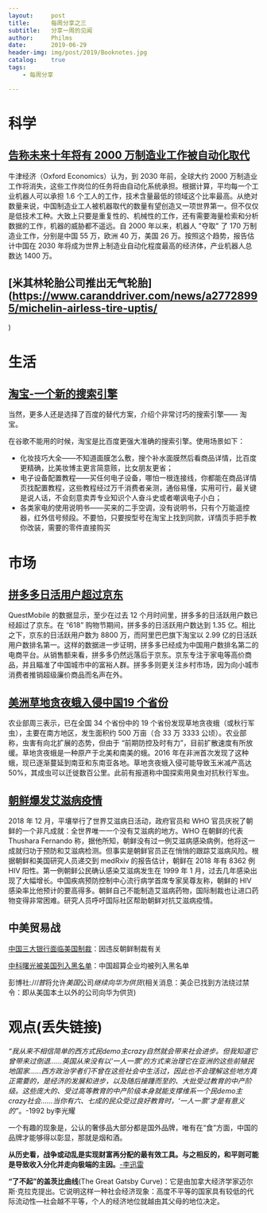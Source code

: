 ```yaml
---
layout:     post
title:      每周分享之三
subtitle:   分享一周的见闻
author:     Philms
date:       2019-06-29
header-img: img/post/2019/Booknotes.jpg
catalog: 	true
tags:
    - 每周分享 

---
```




# 科学

## [告称未来十年将有 2000 万制造业工作被自动化取代](https://www.solidot.org/story?sid=61158)

牛津经济（Oxford Economics）认为，到 2030 年前，全球大约 2000 万制造业工作将消失，这些工作岗位的任务将由自动化系统承担。根据计算，平均每一个工业机器人可以承担 1.6 个工人的工作，技术含量最低的领域这个比率最高。从绝对数量来说，中国制造业工人被机器取代的数量有望创造又一项世界第一。但不仅仅是低技术工种。大致上只要是重复性的、机械性的工作，还有需要海量检索和分析数据的工作，机器的威胁都不遥远。自 2000 年以来，机器人 "夺取" 了 170 万制造业工作，分别是中国 55 万，欧洲 40 万，美国 26 万。按照这个趋势，报告估计中国在 2030 年将成为世界上制造业自动化程度最高的经济体，产业机器人总数达 1400 万。

## [米其林轮胎公司推出无气轮胎](https://www.caranddriver.com/news/a27728995/michelin-airless-tire-uptis/
)

# 生活

## [淘宝-一个新的搜索引擎](hhttps://mp.weixin.qq.com/s/pagWIxGaV5lOVZ-FYDG_4Q)

当然，更多人还是选择了百度的替代方案，介绍个非常讨巧的搜索引擎—— 淘宝。

在谷歌不能用的时候，淘宝是比百度更强大准确的搜索引擎。使用场景如下：

- 化妆技巧大全——不知道面膜怎么敷，搜个补水面膜然后看商品详情，比百度更精确，比美妆博主更言简意赅，比女朋友更省；
- 电子设备配置教程——买任何电子设备，哪怕一根连接线，你都能在商品详情页找配置教程，这些教程经过万千消费者亲测，通俗易懂，实用可行，最关键是说人话，不会刻意卖弄专业知识个人奋斗史或者嘲讽电子小白；
- 各类家电的使用说明书——买来的二手空调，没有说明书，只有个万能遥控器，红外信号频段。不要怕，只要按型号在淘宝上找到同款，详情页手把手教你改装，需要的零件直接购买






# 市场

## [拼多多日活用户超过京东](https://www.solidot.org/story?sid=61147)

QuestMobile 的数据显示，至少在过去 12 个月时间里，拼多多的日活跃用户数已经超过了京东。在 “618” 购物节期间，拼多多的日活跃用户数达到 1.35 亿。相比之下，京东的日活跃用户数为 8800 万，而阿里巴巴旗下淘宝以 2.99 亿的日活跃用户数排名第一。这样的数据进一步证明，拼多多已经成为中国用户数排名第二的电商平台。从销售额来看，拼多多仍然远落后于京东。京东专注于家电等高价商品，并且瞄准了中国城市中的富裕人群。拼多多则更关注乡村市场，因为向小城市消费者推销超级廉价商品而名声在外。

## [美洲草地贪夜蛾入侵中国19 个省份](https://www.solidot.org/story?sid=61133)

农业部周三表示，已在全国 34 个省份中的 19 个省份发现草地贪夜蛾（或秋行军虫），主要在南方地区，发生面积约 500 万亩（合 33 万 3333 公顷）。农业部称，虫害有向北扩展的态势，但由于 “前期防控及时有力”，目前扩散速度有所放缓。草地贪夜蛾是一种原产于北美和南美的蛾。2016 年在非洲首次发现了这种蛾，现已逐渐蔓延到南亚和东南亚各地。草地贪夜蛾入侵可能导致玉米减产高达 50%，其成虫可以迁徙数百公里。此前有报道称中国探索用臭虫对抗秋行军虫。

## [朝鲜爆发艾滋病疫情](https://www.solidot.org/story?sid=61122)

2018 年 12 月，平壤举行了世界艾滋病日活动，政府官员和 WHO 官员庆祝了朝鲜的一个非凡成就：全世界唯一一个没有艾滋病的地方。WHO 在朝鲜的代表 Thushara Fernando 称，据他所知，朝鲜没有过一例艾滋病感染病例，他将这一成就归功于预防和艾滋病检测。但事实是朝鲜官员正在悄悄的跟踪艾滋病风险。根据朝鲜和美国研究人员递交到 medRxiv 的报告估计，朝鲜在 2018 年有 8362 例 HIV 阳性。第一例朝鲜公民确认感染艾滋病发生在 1999 年 1 月，过去几年感染出现了大幅增长。中国疾病预防控制中心流行病学首席专家吴尊友称，朝鲜的 HIV 感染率比他预计的要高得多。朝鲜自己不能制造艾滋病药物，国际制裁也让进口药物变得非常困难。研究人员呼吁国际社区帮助朝鲜对抗艾滋病疫情。

## 中美贸易战

[中国三大银行面临美国制裁](https://www.solidot.org/story?sid=61110)：因违反朝鲜制裁有关

[中科曙光被美国列入黑名单](https://www.solidot.org/story?sid=61098)：中国超算企业均被列入黑名单

彭博社:*川普*将允许*美国*公司*继续向华为供货*(相关消息：美企已找到方法绕过禁令：即从美国本土以外的公司向华为供货)

# 观点(丢失链接)

*“我从来不相信简单的西方式民demo主crazy自然就会带来社会进步。但我知道它曾带来过倒退......英国从来没有以‘一人一票’的方式来治理它在亚洲的这些前殖民地国家......西方政治学者们不曾在这些社会中生活过，因此也不会理解这些地方真正需要的，是经济的发展和进步，以及随后接踵而至的、大批受过教育的中产阶级。这些庞大的、受过高等教育的中产阶级本身就能支撑维系一个民demo主crazy社会......当你有六、七成的民众受过良好教育时，‘一人一票’才是有意义的”*。-1992 by李光耀

一个有趣的现象是，公认的奢侈品大部分都是国外品牌，唯有在“食”方面，中国的品牌才能够得以彰显，那就是烟和酒。

**从历史看，战争或动乱是实现财富再分配的最有效工具。与之相反的，和平则可能是导致收入分化并走向极端的主因。**[-李迅雷](https://mp.weixin.qq.com/s/nVb08jm3yfX95KrZPQv57w) 

**“了不起”的盖茨比曲线**(The Great Gatsby Curve)：它是由加拿大经济学家迈尔斯·克拉克提出。它说明这样一种社会经济现象：高度不平等的国家具有较低的代际流动性—社会越不平等，个人的经济地位就越由其父母的地位决定。